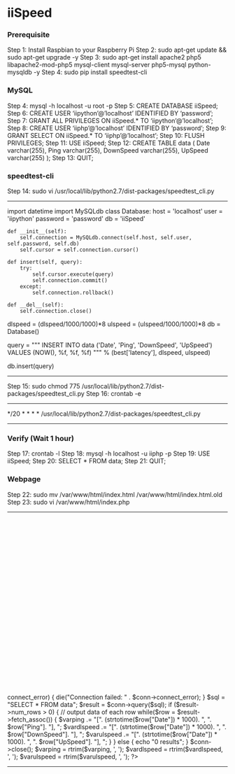 # iiSpeed

### Prerequisite
Step 1: Install Raspbian to your Raspberry Pi
Step 2: sudo apt-get update && sudo apt-get upgrade -y
Step 3: sudo apt-get install apache2 php5 libapache2-mod-php5 mysql-client mysql-server php5-mysql python-mysqldb -y
Step 4: sudo pip install speedtest-cli

### MySQL
Step 4: mysql -h localhost -u root -p
Step 5: CREATE DATABASE iiSpeed;
Step 6: CREATE USER ‘iipython’@’localhost’ IDENTIFIED BY ‘password’;
Step 7: GRANT ALL PRIVILEGES ON iiSpeed.* TO ‘iipython’@’localhost’;
Step 8: CREATE USER ‘iiphp’@’localhost’ IDENTIFIED BY ‘password’;
Step 9: GRANT SELECT ON iiSpeed.* TO ‘iiphp’@’localhost’;
Step 10: FLUSH PRIVILEGES;
Step 11: USE iiSpeed;
Step 12: CREATE TABLE data ( Date varchar(255), Ping varchar(255), DownSpeed varchar(255), UpSpeed varchar(255) );
Step 13: QUIT;

### speedtest-cli
Step 14: sudo vi /usr/local/lib/python2.7/dist-packages/speedtest_cli.py

------------------------------------------------------------------------

import datetime
import MySQLdb
class Database:
    host = 'localhost'
    user = 'iipython'
    password = 'password'
    db = 'iiSpeed'
    
    def __init__(self):
        self.connection = MySQLdb.connect(self.host, self.user, self.password, self.db)
        self.cursor = self.connection.cursor()
    
    def insert(self, query):
        try:
            self.cursor.execute(query)
            self.connection.commit()
        except:
            self.connection.rollback()
    
    def __del__(self):
        self.connection.close()

dlspeed = (dlspeed/1000/1000)*8
ulspeed = (ulspeed/1000/1000)*8
db = Database()

query = """
    INSERT INTO data
    ('Date', 'Ping', 'DownSpeed', 'UpSpeed')
    VALUES
    (NOW(), %f, %f, %f)
    """ % (best['latency'], dlspeed, ulspeed)

db.insert(query)

------------------------------------------------------------------------

Step 15: sudo chmod 775 /usr/local/lib/python2.7/dist-packages/speedtest_cli.py
Step 16: crontab -e

------------------------------------------------------------------------

*/20 * * * * /usr/local/lib/python2.7/dist-packages/speedtest_cli.py

------------------------------------------------------------------------

### Verify (Wait 1 hour)
Step 17: crontab -l
Step 18: mysql -h localhost -u iiphp -p
Step 19: USE iiSpeed;
Step 20: SELECT * FROM data;
Step 21: QUIT;

### Webpage
Step 22: sudo mv /var/www/html/index.html /var/www/html/index.html.old
Step 23: sudo vi /var/www/html/index.php

------------------------------------------------------------------------

<html>
<head>
<title>iiSpeed</title>
<script src="http://cdnjs.cloudflare.com/ajax/libs/jquery/1.12.1/jquery.min.js"></script>
<script src="http://cdnjs.cloudflare.com/ajax/libs/highstock/4.2.3/highstock.js"></script>
</head>

<body>

<div id="container" style="min-width: 400px; height: 400px; margin: 0 auto"></div>

<?php
$servername = "localhost";
$username = "piread";
$password = "raspread";
$dbname = "iiNet";

// Create connection
$conn = new mysqli($servername, $username, $password, $dbname);
// Check connection
if ($conn->connect_error) {
	die("Connection failed: " . $conn->connect_error);
}

$sql = "SELECT * FROM data";
$result = $conn->query($sql); if ($result->num_rows > 0) {
	// output data of each row
	while($row = $result->fetch_assoc()) {
		$varping .= "[". (strtotime($row["Date"]) * 1000). ", ". $row["Ping"]. "], ";
		$vardlspeed .= "[". (strtotime($row["Date"]) * 1000). ", ". $row["DownSpeed"]. "], ";
		$varulspeed .= "[". (strtotime($row["Date"]) * 1000). ", ". $row["UpSpeed"]. "], ";
	}
} else {
	echo "0 results";
}
$conn->close();
$varping = rtrim($varping, ', ');
$vardlspeed = rtrim($vardlspeed, ', ');
$varulspeed = rtrim($varulspeed, ', ');
?>

<script> var chart = new Highcharts.StockChart({
      chart: {
         renderTo: 'container'
      },
      title: {
         text: 'Speedtest'
      },
      xAxis: {
         type: 'datetime'
      },
      rangeSelector: {
      buttons: [{
         type: 'hour',
         count: 6,
         text: '6h'
      }, {
         type: 'day',
         count: 1,
         text: '1d'
      }, {
         type: 'day',
         count: 3,
         text: '3d'
      }, {
         type: 'day',
         count: 7,
         text: '1w'
      }, {
         type: 'month',
         count: 1,
         text: '1m'
      }, {
         type: 'all',
         text: 'All'
      }],
      selected: 6
      },
      series: [{
         name: 'Ping',
         data: [<?php echo "$varping" ?>]
      }, {
         name: 'Download Speed',
         data: [<?php echo "$vardlspeed" ?>]
      }, {
         name: 'Upload Speed',
         data: [<?php echo "$varulspeed" ?>]
      }]
});
</script>

</body>
</html>

------------------------------------------------------------------------
